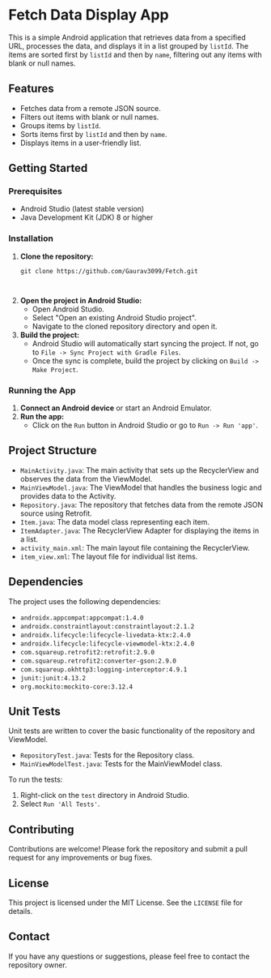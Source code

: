 
<html lang="en">
<head>
    <meta charset="UTF-8">
    <meta name="viewport" content="width=device-width, initial-scale=1.0"
</head>
<body>

<h1>Fetch Data Display App</h1>

<p>This is a simple Android application that retrieves data from a specified URL, processes the data, and displays it in a list grouped by <code>listId</code>. The items are sorted first by <code>listId</code> and then by <code>name</code>, filtering out any items with blank or null names.</p>

<h2>Features</h2>
<ul>
    <li>Fetches data from a remote JSON source.</li>
    <li>Filters out items with blank or null names.</li>
    <li>Groups items by <code>listId</code>.</li>
    <li>Sorts items first by <code>listId</code> and then by <code>name</code>.</li>
    <li>Displays items in a user-friendly list.</li>
</ul>

<h2>Getting Started</h2>

<h3>Prerequisites</h3>
<ul>
    <li>Android Studio (latest stable version)</li>
    <li>Java Development Kit (JDK) 8 or higher</li>
</ul>

<h3>Installation</h3>
<ol>
    <li><strong>Clone the repository:</strong>
        <pre><code>git clone https://github.com/Gaurav3099/Fetch.git
<!-- cd fetch-data-display-app -->
        </code></pre>
    </li>
    <li><strong>Open the project in Android Studio:</strong>
        <ul>
            <li>Open Android Studio.</li>
            <li>Select "Open an existing Android Studio project".</li>
            <li>Navigate to the cloned repository directory and open it.</li>
        </ul>
    </li>
    <li><strong>Build the project:</strong>
        <ul>
            <li>Android Studio will automatically start syncing the project. If not, go to <code>File -> Sync Project with Gradle Files</code>.</li>
            <li>Once the sync is complete, build the project by clicking on <code>Build -> Make Project</code>.</li>
        </ul>
    </li>
</ol>

<h3>Running the App</h3>
<ol>
    <li><strong>Connect an Android device</strong> or start an Android Emulator.</li>
    <li><strong>Run the app:</strong>
        <ul>
            <li>Click on the <code>Run</code> button in Android Studio or go to <code>Run -> Run 'app'</code>.</li>
        </ul>
    </li>
</ol>

<h2>Project Structure</h2>
<ul>
    <li><code>MainActivity.java</code>: The main activity that sets up the RecyclerView and observes the data from the ViewModel.</li>
    <li><code>MainViewModel.java</code>: The ViewModel that handles the business logic and provides data to the Activity.</li>
    <li><code>Repository.java</code>: The repository that fetches data from the remote JSON source using Retrofit.</li>
    <li><code>Item.java</code>: The data model class representing each item.</li>
    <li><code>ItemAdapter.java</code>: The RecyclerView Adapter for displaying the items in a list.</li>
    <li><code>activity_main.xml</code>: The main layout file containing the RecyclerView.</li>
    <li><code>item_view.xml</code>: The layout file for individual list items.</li>
</ul>

<h2>Dependencies</h2>
<p>The project uses the following dependencies:</p>
<ul>
    <li><code>androidx.appcompat:appcompat:1.4.0</code></li>
    <li><code>androidx.constraintlayout:constraintlayout:2.1.2</code></li>
    <li><code>androidx.lifecycle:lifecycle-livedata-ktx:2.4.0</code></li>
    <li><code>androidx.lifecycle:lifecycle-viewmodel-ktx:2.4.0</code></li>
    <li><code>com.squareup.retrofit2:retrofit:2.9.0</code></li>
    <li><code>com.squareup.retrofit2:converter-gson:2.9.0</code></li>
    <li><code>com.squareup.okhttp3:logging-interceptor:4.9.1</code></li>
    <li><code>junit:junit:4.13.2</code></li>
    <li><code>org.mockito:mockito-core:3.12.4</code></li>
</ul>

<h2>Unit Tests</h2>
<p>Unit tests are written to cover the basic functionality of the repository and ViewModel.</p>
<ul>
    <li><code>RepositoryTest.java</code>: Tests for the Repository class.</li>
    <li><code>MainViewModelTest.java</code>: Tests for the MainViewModel class.</li>
</ul>

<p>To run the tests:</p>
<ol>
    <li>Right-click on the <code>test</code> directory in Android Studio.</li>
    <li>Select <code>Run 'All Tests'</code>.</li>
</ol>

<h2>Contributing</h2>
<p>Contributions are welcome! Please fork the repository and submit a pull request for any improvements or bug fixes.</p>

<h2>License</h2>
<p>This project is licensed under the MIT License. See the <code>LICENSE</code> file for details.</p>

<h2>Contact</h2>
<p>If you have any questions or suggestions, please feel free to contact the repository owner.</p>

</body>
</html>
